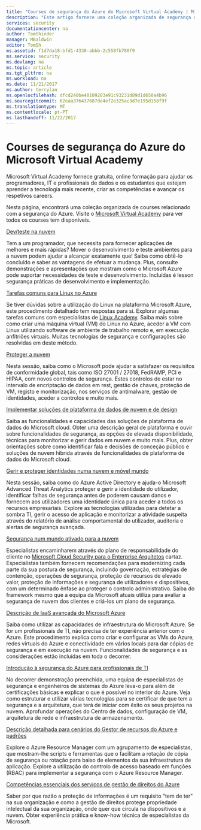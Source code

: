 ```yaml
---
title: "Courses de segurança do Azure do Microsoft Virtual Academy | Microsoft Docs"
description: "Este artigo fornece uma coleção organizada de segurança do Azure relacionados com courses do Microsoft Virtual Academy.  Microsoft Virtual Academy fornece gratuita, online formação para ajudar os programadores, IT e profissionais de dados e os estudantes que estejam aprender a tecnologia mais recente, criar as competências e avançar os respetivos careers."
services: security
documentationcenter: na
author: TomShinder
manager: MBaldwin
editor: TomSh
ms.assetid: f1d7da18-bfd1-4338-abbb-2c558fb780f9
ms.service: security
ms.devlang: na
ms.topic: article
ms.tgt_pltfrm: na
ms.workload: na
ms.date: 11/21/2017
ms.author: terrylan
ms.openlocfilehash: dfcd248be48109203e91c93231d89d1d650a4b96
ms.sourcegitcommit: 62eaa376437687de4ef2e325ac3d7e195d158f9f
ms.translationtype: MT
ms.contentlocale: pt-PT
ms.lasthandoff: 11/22/2017
---
```

# <a name="azure-security-courses-from-microsoft-virtual-academy"></a>Courses de segurança do Azure do Microsoft Virtual Academy
Microsoft Virtual Academy fornece gratuita, online formação para ajudar os programadores, IT e profissionais de dados e os estudantes que estejam aprender a tecnologia mais recente, criar as competências e avançar os respetivos careers.

Nesta página, encontrará uma coleção organizada de courses relacionado com a segurança do Azure. Visite o [Microsoft Virtual Academy](https://mva.microsoft.com/) para ver todos os courses tem disponíveis.

[Dev/teste na nuvem](https://mva.microsoft.com/en-us/training-courses/devtest-in-the-cloud-16274?l=9aAijd7LC_2005190311)

Tem a um programador, que necessita para fornecer aplicações de melhores e mais rápidas? Mover o desenvolvimento e teste ambientes para a nuvem podem ajudar a alcançar exatamente que! Saiba como obtê-lo concluído e saber as vantagens de efetuar a mudança. Plus, consulte demonstrações e apresentações que mostram como o Microsoft Azure pode suportar necessidades de teste e desenvolvimento. Incluídas é lesson segurança práticas de desenvolvimento e implementação.

[Tarefas comuns para Linux no Azure](https://mva.microsoft.com/en-us/training-courses/common-tasks-for-linux-on-azure-16191?l=J0Hvb7qJC_1204668937)

Se tiver dúvidas sobre a utilização do Linux na plataforma Microsoft Azure, este procedimento detalhado tem respostas para si. Explorar algumas tarefas comuns com especialistas de [Linux Academy](https://linuxacademy.com/). Saiba mais sobre como criar uma máquina virtual (VM) do Linux no Azure, aceder a VM com Linux utilizando software de ambiente de trabalho remoto e, em execução anfitriões virtuais. Muitas tecnologias de segurança e configurações são resolvidas em deste método.

[Proteger a nuvem](https://mva.microsoft.com/en-us/training-courses/secure-the-cloud-14037?l=lQIkkst0B_5300115881)

Nesta sessão, saiba como o Microsoft pode ajudar a satisfazer os requisitos de conformidade global, tais como ISO 27001 / 27018, FedRAMP, PCI e HIPAA, com novos controlos de segurança. Estes controlos de estar no intervalo de encriptação de dados em rest, gestão de chaves, proteção de VM, registo e monitorização, nos serviços de antimalware, gestão de identidades, aceder a controlos e muito mais.

[Implementar soluções de plataforma de dados de nuvem e de design](https://mva.microsoft.com/en-us/training-courses/design-and-implement-cloud-data-platform-solutions-15711?l=jbCdW0j1B_3005244527)

Saiba as funcionalidades e capacidades das soluções de plataforma de dados do Microsoft cloud. Obter uma descrição geral de plataforma e ouvir sobre funcionalidades de segurança, as opções de elevada disponibilidade, técnicas para monitorizar e gerir dados em nuvem e muito mais. Plus, obter orientações sobre como identificar fala e decisões de conceção público e soluções de nuvem híbrida através de funcionalidades de plataforma de dados do Microsoft cloud.

[Gerir e proteger identidades numa nuvem e móvel mundo](https://mva.microsoft.com/en-us/training-courses/manage-and-secure-identities-in-a-cloud-and-mobile-world-14013?l=GIJ2GcvrB_405192797)

Nesta sessão, saiba como do Azure Active Directory e ajuda-o Microsoft Advanced Threat Analytics proteger e gerir a identidade do utilizador, identificar falhas de segurança antes de poderem causam danos e fornecem aos utilizadores uma identidade única para aceder a todos os recursos empresariais. Explore as tecnologias utilizadas para detetar a sombra TI, gerir o acesso de aplicação e monitorizar a atividade suspeita através do relatório de análise comportamental do utilizador, auditoria e alertas de segurança avançada.

[Segurança num mundo ativado para a nuvem](https://mva.microsoft.com/en-us/training-courses/security-in-a-cloudenabled-world-12725?l=CfLHobAcB_3904300474)

Especialistas encaminharem através do plano de responsabilidade do cliente no [Microsoft Cloud Security para o Enterprise Arquitetos](http://www.microsoft.com/download/48121) cartaz. Especialistas também fornecem recomendações para modernizing cada parte da sua postura de segurança, incluindo governação, estratégias de contenção, operações de segurança, proteção de recursos de elevado valor, proteção de informações e segurança de utilizadores e dispositivos, com um determinado ênfase ao proteger o controlo administrativo. Saiba do framework mesmo que a equipa da Microsoft atuais utiliza para avaliar a segurança de nuvem dos clientes e criá-los um plano de segurança.

[Descrição de IaaS avançada do Microsoft Azure](https://mva.microsoft.com/en-us/training-courses/microsoft-azure-iaas-deep-dive-14339?l=PtppYVQgB_8300115888)

Saiba como utilizar as capacidades de infraestrutura do Microsoft Azure. Se for um profissionais de TI, não precisa de ter experiência anterior com o Azure. Este procedimento explica como criar e configurar as VMs do Azure, redes virtuais do Azure e conectividade em vários locais para dar cópias de segurança e em execução na nuvem. Funcionalidades de segurança e as considerações estão incluídas em toda o decorrer.

[Introdução à segurança do Azure para profissionais de TI](https://mva.microsoft.com/training-courses/getting-started-with-azure-security-for-the-it-professional-11165?l=HfHzCXSAB_7404300474)

No decorrer demonstração preenchida, uma equipa de especialistas de segurança e engenheiros de sistemas do Azure leva-o para além de certificações básicas e explicar o que é possível no interior do Azure. Veja como estruturar e utilizar várias tecnologias para se certificar de que tem a segurança e a arquitetura, que terá de iniciar com êxito os seus projetos na nuvem. Aprofundar operações do Centro de dados, configuração de VM, arquitetura de rede e infraestrutura de armazenamento.

[Descrição detalhada para cenários do Gestor de recursos do Azure e padrões](https://mva.microsoft.com/en-us/training-courses/deep-dive-into-azure-resource-manager-scenarios-and-patterns-13793?l=i1m06ZJYB_7001937557)

Explore o Azure Resource Manager com um agrupamento de especialistas, que mostram-lhe scripts e ferramentas que o facilitam a rotação de cópia de segurança ou rotação para baixo de elementos da sua infraestrutura de aplicação. Explore a utilização do controlo de acesso baseado em funções (RBAC) para implementar a segurança com o Azure Resource Manager.

[Competências essenciais dos serviços de gestão de direitos do Azure](https://mva.microsoft.com/en-us/training-courses/azure-rights-management-services-core-skills-10500?l=QLoxMwuCB_1805094681)

Saber por que razão a proteção de informações é um requisito "tem de ter" na sua organização e como a gestão de direitos protege propriedade intelectual da sua organização, onde quer que circula na dispositivos e a nuvem. Obter experiência prática e know-how técnica de especialistas da Microsoft.
